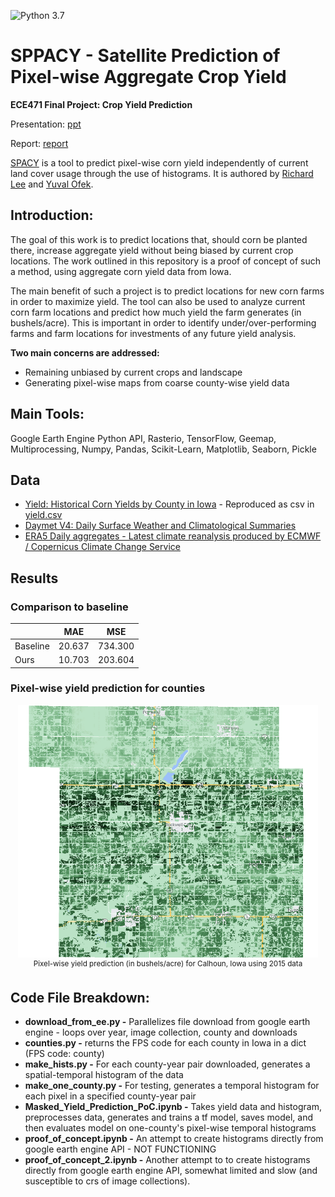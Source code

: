 ![Python 3.7](https://img.shields.io/badge/python-3.7-green.svg)

# SPPACY - Satellite Prediction of Pixel-wise  Aggregate Crop Yield
****ECE471 Final Project: Crop Yield Prediction****

Presentation: [ppt](https://github.com/rlee360/PLaTYPI/blob/master/SPACY_%20Satellite%20Prediction%20of%20Aggregate%20Corn%20Yield.pptx)

Report: [report](https://github.com/rlee360/PLaTYPI/blob/master/ECE471_Final_Paper.pdf)

[SPACY](https://github.com/rlee360/PLaTYPI) is a tool to predict pixel-wise corn yield independently of current land cover usage through the use of histograms. 
It is authored by [Richard Lee](https://github.com/rlee360) and [Yuval Ofek](https://github.com/yuvalofek). 

## Introduction:

The goal of this work is to predict locations that, should corn be planted there, increase aggregate yield without being biased by current crop locations. The work outlined in this repository is a proof of concept of such a method, using aggregate corn yield data from Iowa.

The main benefit of such a project is to predict locations for new corn farms in order to maximize yield. The tool can also be used to analyze current corn farm locations and predict how much yield the farm generates (in bushels/acre). This is important in order to identify under/over-performing farms and farm locations for investments of any future yield analysis. 

**Two main concerns are addressed:**
* Remaining unbiased by current crops and landscape
* Generating pixel-wise maps from coarse county-wise yield data

## Main Tools:
Google Earth Engine Python API, Rasterio, TensorFlow, Geemap, Multiprocessing, Numpy, Pandas, Scikit-Learn, Matplotlib, Seaborn, Pickle


## Data
* [Yield: Historical Corn Yields by County in Iowa](https://www.extension.iastate.edu/agdm/crops/pdf/a1-12.pdf) - Reproduced as csv in [yield.csv](https://github.com/rlee360/PLaTYPI/blob/master/yield.csv)
* [Daymet V4: Daily Surface Weather and Climatological Summaries](https://developers.google.com/earth-engine/datasets/catalog/NASA_ORNL_DAYMET_V4)
* [ERA5 Daily aggregates - Latest climate reanalysis produced by ECMWF / Copernicus Climate Change Service](https://developers.google.com/earth-engine/datasets/catalog/ECMWF_ERA5_DAILY?hl=en)

## Results
### Comparison to baseline
|| MAE | MSE|
| --- | --- | --- |
| Baseline| 20.637 | 734.300  |
| Ours    | 10.703 | 203.604  |

### Pixel-wise yield prediction for counties
<p align="center">
  <img src='/crop_valid_2.png' alt='pixel-wise yield prediction for Calhoun, Iowa, in 2015' width=480>
  <br>
  <sup>Pixel-wise yield prediction (in bushels/acre) for Calhoun, Iowa using 2015 data</sup>
</p>

## Code File Breakdown:
* **download_from_ee.py -**
Parallelizes file download from google earth engine - loops over year, image collection, county and downloads
* **counties.py -**
returns the FPS code for each county in Iowa in a dict (FPS code: county)
* **make_hists.py -**
For each county-year pair downloaded, generates a spatial-temporal histogram of the data
* **make_one_county.py -**
For testing, generates a temporal histogram for each pixel in a specified county-year pair
* **Masked_Yield_Prediction_PoC.ipynb -**
Takes yield data and histogram, preprocesses data, generates and trains a tf model, saves model, and then evaluates model on one-county's pixel-wise temporal histograms
* **proof_of_concept.ipynb -**
An attempt to create histograms directly from google earth engine API - NOT FUNCTIONING
* **proof_of_concept_2.ipynb -**
Another attempt to to create histograms directly from google earth engine API, somewhat limited and slow (and susceptible to crs of image collections). 




